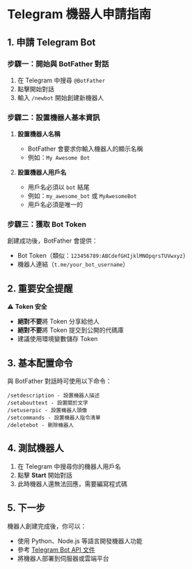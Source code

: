 # Telegram 機器人申請指南

## 1. 申請 Telegram Bot

### 步驟一：開始與 BotFather 對話
1. 在 Telegram 中搜尋 `@BotFather`
2. 點擊開始對話
3. 輸入 `/newbot` 開始創建新機器人

### 步驟二：設置機器人基本資訊
1. **設置機器人名稱**
   - BotFather 會要求你輸入機器人的顯示名稱
   - 例如：`My Awesome Bot`

2. **設置機器人用戶名**
   - 用戶名必須以 `bot` 結尾
   - 例如：`my_awesome_bot` 或 `MyAwesomeBot`
   - 用戶名必須是唯一的

### 步驟三：獲取 Bot Token
創建成功後，BotFather 會提供：
- Bot Token（類似：`123456789:ABCdefGHIjklMNOpqrsTUVwxyz`）
- 機器人連結（`t.me/your_bot_username`）

## 2. 重要安全提醒

⚠️ **Token 安全**
- **絕對不要**將 Token 分享給他人
- **絕對不要**將 Token 提交到公開的代碼庫
- 建議使用環境變數儲存 Token

## 3. 基本配置命令

與 BotFather 對話時可使用以下命令：

```
/setdescription - 設置機器人描述
/setabouttext - 設置關於文字
/setuserpic - 設置機器人頭像
/setcommands - 設置機器人指令清單
/deletebot - 刪除機器人
```

## 4. 測試機器人

1. 在 Telegram 中搜尋你的機器人用戶名
2. 點擊 **Start** 開始對話
3. 此時機器人還無法回應，需要編寫程式碼

## 5. 下一步

機器人創建完成後，你可以：
- 使用 Python、Node.js 等語言開發機器人功能
- 參考 [Telegram Bot API 文件](https://core.telegram.org/bots/api)
- 將機器人部署到伺服器或雲端平台